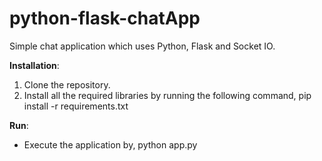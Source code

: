 # python-flask-chatApp
Simple chat application which uses Python, Flask and Socket IO.


**Installation**:

1. Clone the repository.
2. Install all the required libraries by running the following command,
pip install -r requirements.txt

**Run**:
- Execute the application by,
python app.py
